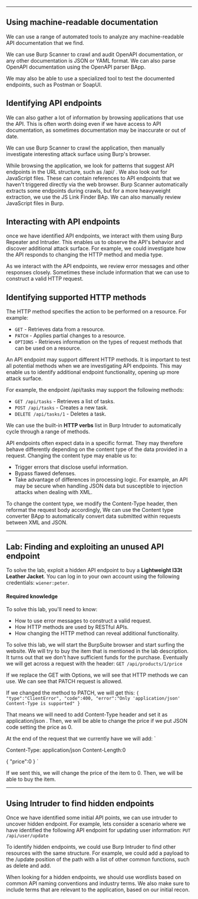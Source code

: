 
---

## Using machine-readable documentation

We can use a range of automated tools to analyze any machine-readable API documentation that we find.

We can use Burp Scanner to crawl and audit OpenAPI documentation, or any other documentation is JSON or YAML format. We can also parse OpenAPI documentation using the OpenAPI parser BApp.

We may also be able to use a specialized tool to test the documented endpoints, such as Postman or SoapUI.

## Identifying API endpoints

We can also gather a lot of information by browsing applications that use the API. This is often worth doing even if we have access to API documentation, as sometimes documentation may be inaccurate or out of date.

We can use Burp Scanner to crawl the application, then manually investigate interesting attack surface using Burp's browser.

While browsing the application, we look for patterns that suggest API endpoints in the URL structure, such as /api/ . We also look out for JavaScript files. These can contain references to API endpoints that we haven't triggered directly via the web browser. Burp Scanner automatically extracts some endpoints during crawls, but for a more heavyweight extraction, we use the JS Link Finder BAp. We can also manually review JavaScript files in Burp.

## Interacting with API endpoints

once we have identified API endpoints, we interact with them using Burp Repeater and Intruder. This enables us to observe the API's behavior and discover additional attack surface. For example, we could investigate how the API responds to changing the HTTP method and media type.

As we interact with the API endpoints, we review error messages and other responses closely. Sometimes these include information that we can use to construct a valid HTTP request.

## Identifying supported HTTP methods

The HTTP method specifies the action to be performed on a resource. For example: 
- `GET` - Retrieves data from a resource.
- `PATCH` - Applies partial changes to a resource.
- `OPTIONS` - Retrieves information on the types of request methods that can be used on a resource.

An API endpoint may support different HTTP methods. It is important to test all potential methods when we are investigating API endpoints. This may enable us to identify additional endpoint functionality, opening up more attack surface.

For example, the endpoint /api/tasks may support the following methods:

- `GET /api/tasks` - Retrieves a list of tasks.
- `POST /api/tasks` - Creates a new task.
- `DELETE /api/tasks/1` - Deletes a task.

We can use the built-in **HTTP verbs** list in Burp Intruder to automatically cycle through a range of methods.

API endpoints often expect data in a specific format. They may therefore behave differently depending on the content type of the data provided in a request. Changing the content type may enable us to: 

- Trigger errors that disclose useful information.
- Bypass flawed defenses.
- Take advantage of differences in processing logic. For example, an API may be secure when handling JSON data but susceptible to injection attacks when dealing with XML.

To change the content type, we modify the Content-Type header, then reformat the request body accordingly, We can use the Content type converter BApp to automatically convert data submitted within requests between XML and JSON.

---


## Lab: Finding and exploiting an unused API endpoint

To solve the lab, exploit a hidden API endpoint to buy a **Lightweight l33t Leather Jacket**. You can log in to your own account using the following credentials: `wiener:peter`.

#### Required knowledge

To solve this lab, you'll need to know:

- How to use error messages to construct a valid request.
- How HTTP methods are used by RESTful APIs.
- How changing the HTTP method can reveal additional functionality.

To solve this lab, we will start the BurpSuite browser and start surfing the website. We will try to buy the item that is mentioned in the lab description. It turns out that we don't have sufficient funds for the purchase. Eventually we will get across a request with the header: `GET /api/products/1/price` 

If we replace the GET with Options, we will see that HTTP methods we can use. We can see that PATCH request is allowed. 

If we changed the method to PATCH, we will get this: 
`{
"type":"ClientError",
"code":400,
"error":"Only 'application/json' Content-Type is supported"
}`

That means we will need to add Content-Type header and set it as application/json . Then, we will be able to change the price if we put JSON code setting the price as 0. 

At the end of the request that we currently have we will add:
`

Content-Type: application/json
Content-Length:0

{
 "price":0
}
`

If we sent this, we will change the price of the item to 0. Then, we will be able to buy the item.

---

## Using Intruder to find hidden endpoints

Once we have identified some initial API points, we can use intruder to uncover hidden endpoint. For example, lets consider a scenario where we have identified the following API endpoint for updating user information: `PUT /api/user/update` 

To identify hidden endpoints, we could use Burp Intruder to find other resources with the same structure. For example, we could add a payload to the /update position of the path with a list of other common functions, such as delete and add.

When looking for a hidden endpoints, we should use wordlists based on common API naming conventions and industry terms. We also make sure to include terms that are relevant to the application, based on our initial recon.



